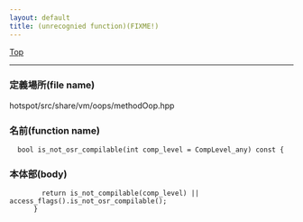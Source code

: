 ```yaml
---
layout: default
title: (unrecognied function)(FIXME!)
---
```

[Top](../index.html)

--- 
### 定義場所(file name)
hotspot/src/share/vm/oops/methodOop.hpp

### 名前(function name)
```
  bool is_not_osr_compilable(int comp_level = CompLevel_any) const {
```

### 本体部(body)
```
	    return is_not_compilable(comp_level) || access_flags().is_not_osr_compilable();
	  }
	
```


